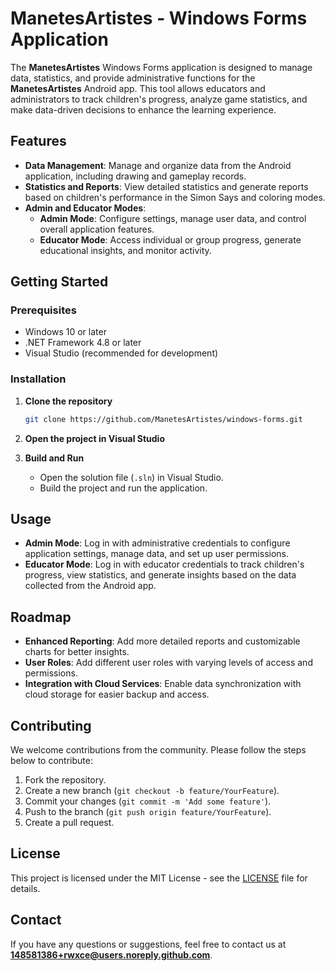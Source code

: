 # ManetesArtistes - Windows Forms Application

The **ManetesArtistes** Windows Forms application is designed to manage data, statistics, and provide administrative functions for the **ManetesArtistes** Android app. This tool allows educators and administrators to track children's progress, analyze game statistics, and make data-driven decisions to enhance the learning experience.

## Features

- **Data Management**: Manage and organize data from the Android application, including drawing and gameplay records.
- **Statistics and Reports**: View detailed statistics and generate reports based on children's performance in the Simon Says and coloring modes.
- **Admin and Educator Modes**:
  - **Admin Mode**: Configure settings, manage user data, and control overall application features.
  - **Educator Mode**: Access individual or group progress, generate educational insights, and monitor activity.

## Getting Started

### Prerequisites

- Windows 10 or later
- .NET Framework 4.8 or later
- Visual Studio (recommended for development)

### Installation

1. **Clone the repository**
   ```bash
   git clone https://github.com/ManetesArtistes/windows-forms.git
   ```

2. **Open the project in Visual Studio**

3. **Build and Run**
   - Open the solution file (`.sln`) in Visual Studio.
   - Build the project and run the application.

## Usage

- **Admin Mode**: Log in with administrative credentials to configure application settings, manage data, and set up user permissions.
- **Educator Mode**: Log in with educator credentials to track children's progress, view statistics, and generate insights based on the data collected from the Android app.

## Roadmap

- **Enhanced Reporting**: Add more detailed reports and customizable charts for better insights.
- **User Roles**: Add different user roles with varying levels of access and permissions.
- **Integration with Cloud Services**: Enable data synchronization with cloud storage for easier backup and access.

## Contributing

We welcome contributions from the community. Please follow the steps below to contribute:

1. Fork the repository.
2. Create a new branch (`git checkout -b feature/YourFeature`).
3. Commit your changes (`git commit -m 'Add some feature'`).
4. Push to the branch (`git push origin feature/YourFeature`).
5. Create a pull request.

## License

This project is licensed under the MIT License - see the [LICENSE](LICENSE) file for details.

## Contact

If you have any questions or suggestions, feel free to contact us at **148581386+rwxce@users.noreply.github.com**.
